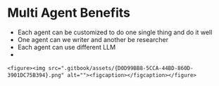 # Multi Agent Benefits

* Each agent can be customized to do one single thing and do it well
* One agent can we writer and another be researcher
* Each agent can use different LLM
*

    <figure><img src=".gitbook/assets/{D0D99BB8-5CCA-44BD-860D-3901DC75B394}.png" alt=""><figcaption></figcaption></figure>
